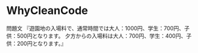 # WhyCleanCode

問題文
『遊園地の入場料で、通常時間では大人：1000円、学生：700円、子供：500円となります。
夕方からの入場料は大人：700円、学生：400円、子供：200円となります。』
